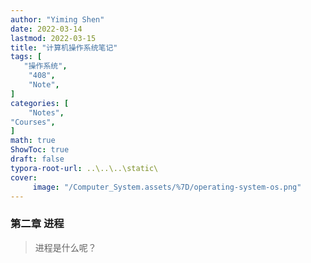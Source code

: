 ```yaml
---
author: "Yiming Shen"
date: 2022-03-14
lastmod: 2022-03-15
title: "计算机操作系统笔记"
tags: [
   "操作系统",
    "408",
    "Note",
]
categories: [
    "Notes", 
"Courses",
]
math: true
ShowToc: true
draft: false
typora-root-url: ..\..\..\static\
cover:
     image: "/Computer_System.assets/%7D/operating-system-os.png"
---
```


### 第二章 进程

> 进程是什么呢？

